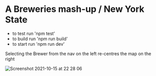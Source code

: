 # A Breweries mash-up / New York State

- to test run 'npm test'
- to build run 'npm run build'
- to start run 'npm run dev'

Selecting the Brewer from the nav on the left re-centres the map on the right

![Screenshot 2021-10-15 at 22 28 06](https://user-images.githubusercontent.com/18590731/137555558-1af4afee-4c9f-438d-a616-fa59413aa504.png)
